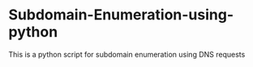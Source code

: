 # Subdomain-Enumeration-using-python
This is a python script for subdomain enumeration using DNS requests
